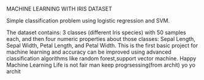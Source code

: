 
MACHINE LEARNING WITH IRIS DATASET

Simple classification problem using logistic regression and SVM.

The dataset contains: 3 classes (different Iris species) with 50 samples each, 
and then four numeric properties about those classes: Sepal Length, Sepal Width, Petal Length, and Petal Width.
This is the first basic project for machine learning and accuracy can be improved using advanced classification algorithms like random forest,support vector machine.
Happy Machine Learning
Life is not fair man
keep progrsessing(from archit)
yo yo archit
